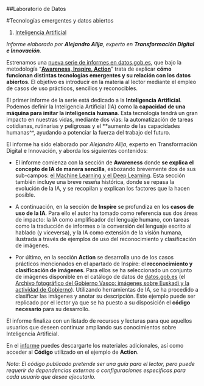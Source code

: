 ##Laboratorio de Datos

#Tecnologías emergentes y datos abiertos

1. [Inteligencia Artificial](https://datos.gob.es/es/documentacion/tecnologias-emergentes-y-datos-abiertos-inteligencia-artificial)

*Informe elaborado por **Alejandro Alija**, experto en **Transformación Digital e Innovación**.*

Estrenamos una [nueva serie de informes en datos.gob.es](https://datos.gob.es/es/noticia/datosgobes-lanza-una-serie-de-informes-sobre-tecnologias-disruptivas-y-datos-abiertos), que bajo la metodología “[**Awareness, Inspire, Action**](https://datos.gob.es/es/noticia/datosgobes-lanza-una-serie-de-informes-sobre-tecnologias-disruptivas-y-datos-abiertos)” trata de explicar **cómo funcionan distintas tecnologías emergentes y su relación con los datos abiertos**. El objetivo es introducir en la materia al lector mediante el empleo de casos de uso prácticos, sencillos y reconocibles.

El primer informe de la serie está dedicado a la **Inteligencia Artificial**. Podemos definir la Inteligencia Artificial (IA) como la **capacidad de una máquina para imitar la inteligencia humana**. Esta tecnología tendrá un gran impacto en nuestras vidas, mediante dos vías: la automatización de tareas cotidianas, rutinarias y peligrosas y el **aumento de las capacidades humanas^^, ayudando a potenciar la fuerza del trabajo del futuro.

El informe ha sido elaborado por *Alejandro Alija*, experto en Transformación Digital e Innovación, y aborda los siguientes contenidos:

- El informe comienza con la sección de **Awareness** donde **se explica el concepto de IA de manera sencilla**, esbozando brevemente dos de sus sub-campos: [el Machine Learning y el Deep Learning](https://medium.com/activewizards-machine-learning-company/artificial-intelligence-vs-machine-learning-vs-deep-learning-what-is-the-difference-a5e2bc8b835f). Esta sección también incluye una breve reseña histórica, donde se repasa la evolución de la IA, y se recopilan y explican los factores que la hacen posible.

- A continuación, en la sección de **Inspire** se profundiza en los **casos de uso de la IA**. Para ello el autor ha tomado como referencia sus dos áreas de impacto: la IA como amplificador del lenguaje humano, con tareas como la traducción de informes o la conversión del lenguaje escrito al hablado (y viceversa), y la IA como extensión de la visión humana, ilustrada a través de ejemplos de uso del reconocimiento y clasificación de imágenes. 

- Por último, en la sección **Action** se desarrolla uno de los casos prácticos mencionados en el apartado de Inspire: el **reconocimiento y clasificación de imágenes**. Para ellos se ha seleccionado un conjunto de imágenes disponible en el catálogo de datos de [datos.gob.es](https://datos.gob.es/) (el [Archivo fotográfico del Gobierno Vasco: imágenes sobre Euskadi y la actividad de Gobierno](https://datos.gob.es/es/catalogo/a16003011-archivo-fotografico-del-gobierno-vasco-imagenes-sobre-euskadi-y-la-actividad-de-gobierno1)). Utilizando herramientas de IA, se ha procedido a clasificar las imágenes y anotar su descripción. Este ejemplo puede ser replicado por el lector ya que se ha puesto a su disposición el **código necesario** para su desarrollo.

El informe finaliza con un listado de recursos y lecturas para que aquellos usuarios que deseen continuar ampliando sus conocimientos sobre Inteligencia Artificial.

En el [informe](https://datos.gob.es/es/documentacion/tecnologias-emergentes-y-datos-abiertos-inteligencia-artificial) puedes descargarte los materiales adicionales, así como acceder al **Código** utilizado en el ejemplo de **Action**.

*Nota: El código publicado pretende ser una guía para el lector, pero puede requerir de dependencias externas o configuraciones específicas para cada usuario que desee ejecutarlo.​*
